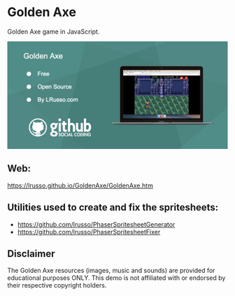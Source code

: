 # Golden Axe

Golden Axe game in JavaScript.

![alt screenshot](https://raw.githubusercontent.com/lrusso/GoldenAxe/main/GoldenAxe.png)

## Web:

https://lrusso.github.io/GoldenAxe/GoldenAxe.htm

## Utilities used to create and fix the spritesheets:

* https://github.com/lrusso/PhaserSpritesheetGenerator
* https://github.com/lrusso/PhaserSpritesheetFixer

## Disclaimer

The Golden Axe resources (images, music and sounds) are provided for educational purposes ONLY. This demo is not affiliated with or endorsed by their respective copyright holders.
